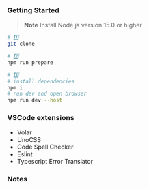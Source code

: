 ### Getting Started
> **Note**
> Install Node.js version 15.0 or higher

```bash
# 1️⃣
git clone

# 2️⃣
npm run prepare

# 3️⃣
# install dependencies
npm i
# run dev and open browser
npm run dev --host
```

### VSCode extensions
- Volar
- UnoCSS
- Code Spell Checker
- Eslint
- Typescript Error Translator


### Notes
